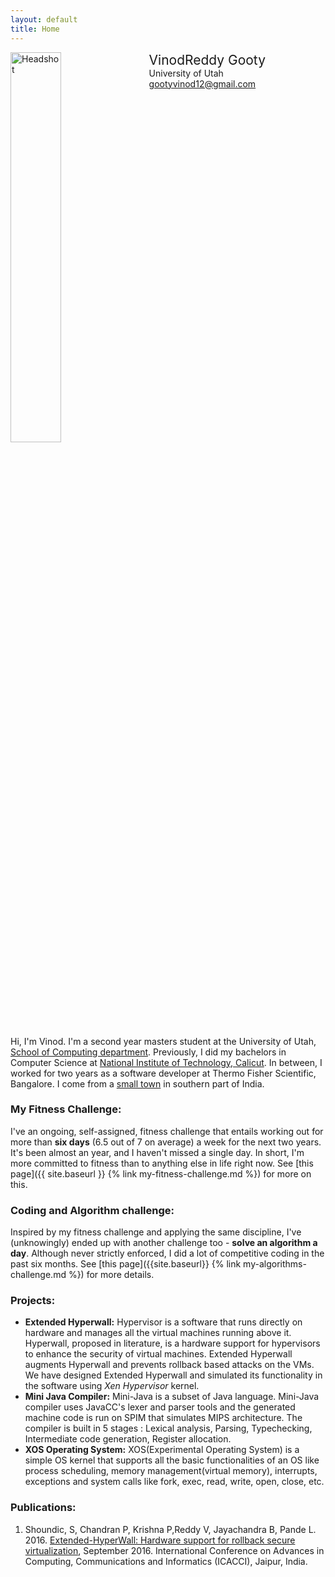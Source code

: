 ```yaml
---
layout: default
title: Home
---
```


<div style="width: 100%; display: inline-block;">
<img src="{{ site.base_url }} {% link /assets/Profile.png%}" alt="Headshot" width="40%" style="float: left;"/>
<div style="float: left; padding-left: 20px;">
<span style="font-size: 150%;">VinodReddy Gooty</span><br>
University of Utah<br>
<a href="mailto:gootyvinod12@gmail.com">gootyvinod12@gmail.com</a>
</div>
</div>

Hi, I'm Vinod. I'm a second year masters student at the University of Utah,
[School of Computing department](http://www.cs.utah.edu/). Previously, I did my bachelors in Computer
Science at [National Institute of Technology, Calicut](http://www.nitc.ac.in/). In between, I worked for
two years as a software developer at Thermo Fisher Scientific, Bangalore. I come from a
[small town](https://en.wikipedia.org/wiki/Guntakal) in southern part of India.


### My Fitness Challenge:
I've an ongoing, self-assigned, fitness challenge that entails working out for more than __six days__ (6.5
out of 7 on average)  a week for the next two years. It's been almost an year, and I haven't missed a single day. In short, I'm
more committed to fitness than to anything else in life right now. See [this page]({{ site.baseurl }}
 {% link my-fitness-challenge.md %}) for more on this.

### Coding and Algorithm challenge:
Inspired by my fitness challenge and applying the same discipline, I've (unknowingly) ended up
with another challenge too - __solve an algorithm a day__. Although never strictly enforced, I did a lot of
competitive coding in the past six months. See [this page]({{site.baseurl}}
{% link my-algorithms-challenge.md %}) for more details.

### Projects:
- **Extended Hyperwall:** Hypervisor is a software that runs directly on hardware
and manages all the virtual machines running above it. Hyperwall, proposed in
literature, is a hardware support for hypervisors to enhance the security of
virtual machines. Extended Hyperwall augments Hyperwall and prevents rollback
based attacks on the VMs. We have designed Extended Hyperwall and simulated its
functionality in the software using _Xen Hypervisor_ kernel. 
- **Mini Java Compiler:** Mini-Java is a subset of Java language. Mini-Java
compiler uses JavaCC's lexer and parser tools and the generated
machine code is run on SPIM that simulates MIPS architecture. The compiler is
built in 5 stages : Lexical analysis, Parsing, Typechecking, Intermediate code
generation, Register allocation.
- **XOS Operating System:** XOS(Experimental Operating System) is a simple OS
kernel that supports all the basic functionalities of an OS like process
scheduling, memory management(virtual memory), interrupts, exceptions and
system calls like fork, exec, read, write, open, close, etc.

### Publications:
1.  Shoundic, S, Chandran P, Krishna P,Reddy V, Jayachandra B, Pande L. 2016.
   [Extended-HyperWall: Hardware support for rollback secure virtualization](https://ieeexplore.ieee.org/document/7732288/), 
   September 2016. International Conference on Advances in Computing, 
   Communications and Informatics (ICACCI), Jaipur, India.

